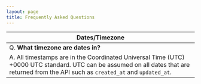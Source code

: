 ```yaml
---
layout: page
title: Frequently Asked Questions
---
```


| Dates/Timezone |
| --- |
| Q. **What timezone are dates in?**
A. All timestamps are in the Coordinated Universal Time (UTC) +0000 UTC standard. UTC can be assumed on all dates that are returned from the API such as `created_at` and `updated_at`. |
